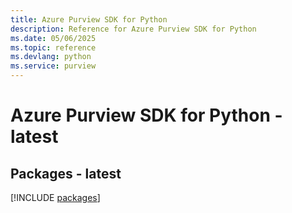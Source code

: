 ```yaml
---
title: Azure Purview SDK for Python
description: Reference for Azure Purview SDK for Python
ms.date: 05/06/2025
ms.topic: reference
ms.devlang: python
ms.service: purview
---
```

# Azure Purview SDK for Python - latest
## Packages - latest
[!INCLUDE [packages](purview-index.md)]